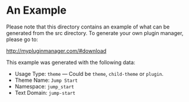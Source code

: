 # An Example

Please note that this directory contains an example of what can be generated from the src directory. To generate your own plugin manager, please go to:

http://mypluginmanager.com/#download

This example was generated with the following data:

* Usage Type: `theme` &mdash; Could be `theme`, `child-theme` or `plugin`.
* Theme Name: `Jump Start`
* Namespace: `jump_start`
* Text Domain: `jump-start`
